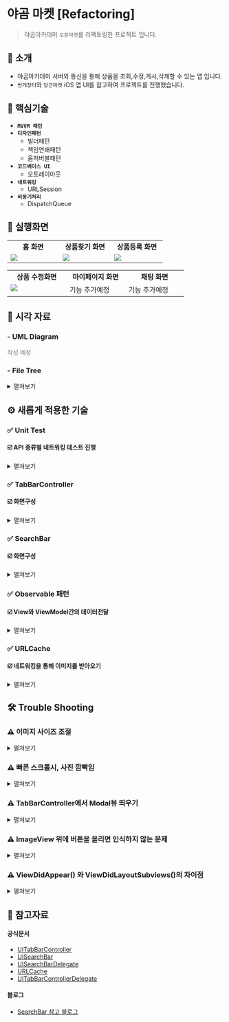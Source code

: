 # 야곰 마켓 [Refactoring]

> 야곰아카데미 `오픈마켓`를 리팩토링한 프로젝트 입니다.

## 📄 소개
- 야곰아카데미 서버와 통신을 통해 상품을 조회,수정,게시,삭제할 수 있는 앱 입니다.
- `번개장터`와 `당근마켓` iOS 앱 UI를 참고하여 프로젝트를 진행했습니다.

## 🔑 핵심기술
- **`MVVM 패턴`**
- **`디자인패턴`**
    - 빌더패턴
    - 책임연쇄패턴
    - 옵저버블패턴
- **`코드베이스 UI`**
    - 오토레이아웃
- **`네트워킹`**
    - URLSession
- **`비동기처리`**
    - DispatchQueue

## 📱 실행화면


<table>
    <tr>
        <td valign="top" width="30%" align="center" border="1">
            <strong>홈 화면</strong>
        </td>
        <td valign="top" width="30%" align="center">
            <strong>상품찾기 화면</strong>
        </td>
        <td valign="top" width="30%" align="center" border="1">
            <strong>상품등록 화면</strong>
        </td>
    </tr>
    <tr>
        <td valign="top" width="30%">
            <img src="https://i.imgur.com/ahueArW.gif"/>
        </td>
        <td valign="top" width="30%">
            <img src="https://i.imgur.com/79iOA4A.gif"/>
        </td>
        <td valign="top" width="30%">
            <img src="https://i.imgur.com/3Juwkkn.gif">
        </td>
    </tr>
</table>

<table>
    <tr>
        <td valign="top" width="30%" align="center" border="1">
            <strong>상품 수정화면</strong>
        </td>
        <td valign="top" width="30%" align="center">
            <strong>마이페이지 화면</strong>
        </td>
        <td valign="top" width="30%" align="center" border="1">
            <strong>채팅 화면</strong>
        </td>
    </tr>
    <tr>
        <td valign="top" width="30%">
            <img src="https://i.imgur.com/adszzF6.gif"/>
        </td>
        <td valign="top" width="30%">
            기능 추가예정
        </td>
        <td valign="top" width="30%">
            기능 추가예정
        </td>
    </tr>
</table>


## 🔭 시각 자료
### - UML Diagram
<span style = "color:gray">작성 예정</span>

### - File Tree

<details>
    <summary>펼쳐보기</summary>
    
<span style = "color:gray">작성 예정</span>    
```

```
    
</details>

## ⚙️ 새롭게 적용한 기술

### ✅ Unit Test

#### ☑️ API 종류별 네트워킹 테스트 진행

<details>
    <summary>
        펼쳐보기
    </summary>

- API문서에 주어진 7개의 기능에 대한 단위테스트를 진행하였습니다.
    
<img src="https://i.imgur.com/T3nwUwL.png" width=200>

</details>

### ✅ TabBarController

#### ☑️ 화면구성

<details>
    <summary>
        펼쳐보기
    </summary>

- 

</details>



### ✅ SearchBar

#### ☑️ 화면구성

<details>
    <summary>
        펼쳐보기
    </summary>

<table>
    <tr>
        <td valign="top" align="center" border="1">
            <strong>SearchController 사용</strong>
        </td>
        <td valign="top" align="center" border="1">
            <strong>SearchBar 사용</strong>
        </td>
    </tr>
    <tr>
        <td valign="top">
            <img src="https://i.imgur.com/THSyMe8.png" width="200">
        </td>
        <td valign="top">
            <img src="https://i.imgur.com/OvqDnbU.png" width="200">
        </td>
    </tr>
</table>

- 두가지 UI중 오른쪽으로 구현을 하고자 했지만, SearchController에 있는 `searchResultsController` 의 역할을 어떻게 대체 해줄지 고민이 되었습니다.
    
    ```swift
    검색결과를 보여줄 "ResultView"를 만들어 searchResultsController 
    처럼 동작하도록 뷰를 갈아끼워 주었습니다.
    ```
    
    
</details>

### ✅ Observable 패턴

#### ☑️ View와 ViewModel간의 데이터전달

<details>
    <summary>
        펼쳐보기
    </summary>

<span style = "color:gray">작성 예정</span>
    
</details>

### ✅ URLCache


#### ☑️ 네트워킹을 통해 이미지를 받아오기

<details>
    <summary>
        펼쳐보기
    </summary>
    
- onDisk 와 onMemory 방식 둘다 가능한 URLCache를 이용하여 캐싱작업을 했습니다.

</details>


## 🛠 Trouble Shooting

### ⚠️ 이미지 사이즈 조절

<details>
    <summary>
        펼쳐보기
    </summary>

- 기존에 사용했던 `jpegData(compressionQuality:)`의 경우 
    ```swift
    왠만한 사진은 사이즈가 300kb 미만으로 압축이 되었지만
    사이즈가 많이 큰 사진의 경우 압축에 한계가 있었습니다.
    ```
    
- 새로운 방법 resize() 와 downSample()
    ```swift
    이미지 비율조절을 통해 사이즈를 줄일 수 있는 resize() 와  
    downSample() 메서드를 구현했습니다. 다만 문제점은 
    jpegData() 를 이용했을 때보다 화질저하가 많이 일어난다는 점이었습니다.
    그래서 먼저 jpegData() 메서드를 통해 사진을 압축하도록 한 뒤,
    사이즈가 만족되지 못하면, resize(), downSample() 메서드가 이용되도록
    "책임연쇄패턴" 을 사용 했습니다.
    ```

</details>

### ⚠️ 빠른 스크롤시, 사진 깜빡임

<details>
    <summary>
        펼쳐보기
    </summary>

<table>
    <tr>
        <td valign="top" width="30%" align="center" border="1">
            <strong>오류 화면</strong>
        </td>
        <td valign="top" width="30%" align="center" border="1">
            <strong>개선 화면</strong>
        </td>
    </tr>
    <tr>
        <td valign="top" width="30%">
            <img src="https://i.imgur.com/QWRmpZU.gif" width="200">
        </td>
        <td valign="top" width="30%">
            <img src="https://user-images.githubusercontent.com/95671495/209077765-4e26aa2d-b530-4598-ad33-3e5bcbea2495.gif" width="200">
        </td>
    </tr>
</table>

    
- 빠르게 스크롤작업을 할 때 사진을 받아오는 작업이 쌓여서 한꺼번에 실행이 되었습니다.
            
#### 해결방법
- 이미지를 받아오는 비동기 메서드가 이미지를 받아왔을 때
- cellForRowAt에서 받아온 indexPath와 재사용되고있는 셀의 index가 같을 때만 이미지를 할당하도록 제약을 주었습니다.
-  쌓여있던 네트워킹 작업들을 취소해주고자OperationQueue를 이용해서 작업을 수행하고, 셀의 prepareForReuse() 메서드 내에서 OperationQueue.cancelAllOperations() 메서드를 실행시켜 주었습니다. 하지만 효과는 보지 못했습니다
    
    
    
</details>

### ⚠️ TabBarController에서 Modal뷰 띄우기

<details>
    <summary>
        펼쳐보기
    </summary>

- TabBarControllerDelegate를 이용하여 선택된 탭의 viewController 타입을 확인한 후, modal로 띄워주도록 처리하였습니다.
    
</details>

### ⚠️ ImageView 위에 버튼을 올리면 인식하지 않는 문제

<details>
    <summary>
        펼쳐보기
    </summary>

- UIImageView에 addSubview() 를 통해 버튼을 추가한 경우
    ```swift
    버튼에 addTarget을 통해 액션을 지정 해주었음에도
    버튼 탭을 인식하지 못했습니다.
    ```
- CustomView를 만들어 그 안에 imageView와 button을 넣어준 경우
    ```swift
    imageView의 자식뷰로 넣지 않고 둘 다 UIView에
    동등한 관계로 버튼을 넣어주니 버튼 탭 인식을 했습니다. 
    ```

</details>

### ⚠️ ViewDidAppear() 와 ViewDidLayoutSubviews()의 차이점

<details>
    <summary>
        펼쳐보기
    </summary>

<table>
    <tr>
        <td valign="top" align="center" border="1">
            <strong>오류 화면</strong>
        </td>
        <td valign="top" align="center" border="1">
            <strong>개선 화면</strong>
        </td>
    </tr>
    <tr>
        <td valign="top">
            <img src="https://user-images.githubusercontent.com/95671495/209078715-ea6430ff-eb14-48bc-9f3a-2f42e1d70889.gif" width="200">
        </td>
        <td valign="top">
            <img src="https://user-images.githubusercontent.com/95671495/209078776-ca8bdb7a-2eb4-4300-9f75-5aaa93b0467a.gif" width="200">
        </td>
    </tr>
</table>
    
- DetailView의 페이지 인덱스 레이블 (사진 우측하단) 업데이트가 viewDidLoad()에서 설정되지 않아 ViewDidAppear()에서 설정 해주었습니다.
    ```swift
    왼쪽 gif 같이 한박자 늦게 페이지 인덱스 레이블이 띄워졌습니다
    
    "해결"
    viewDidLayoutSubviews() 에서 실행시켜 주니 해결 되었습니다.
    ```
    
<table>
    <tr>
        <td valign="top" align="center" border="1">
            <strong>오류 화면</strong>
        </td>
        <td valign="top" align="center" border="1">
            <strong>개선 화면</strong>
        </td>
    </tr>
    <tr>
        <td valign="top">
            <img src="https://i.imgur.com/Tnqqe30.gif" width="200">
        </td>
        <td valign="top">
            <img src="https://i.imgur.com/hjyJiCv.gif" width="200">
        </td>
    </tr>
</table>
    
- 스크롤뷰의 contentOffset이 viewDidLoad()에서 조정되지 않아 viewDidAppear() 에서 조정 해주었습니다.
    ```swift
    하지만 원하는대로 ScrollView 의 contentOffset이 지정되지 
    않고 위와같이 한박자 늦는 문제가 생겼습니다.
    
    "해결"
    viewDidLayoutSubviews()에서 contentOffset 을 조정해주니 
    잘 적용 되었습니다.
    ```

- 공통적인 문제점은 목표한 동작이 한 타이밍 느리게 동작하는 것처럼 보이는 것이었습니다. 뷰가 띄워진 뒤에야 목표한 동작이 이루어졌습니다. 
- 해결점은 viewDidLayoutSubviews() 였습니다
</details>

## 🔗 참고자료

#### 공식문서
- [UITabBarController](https://developer.apple.com/documentation/uikit/uitabbarcontroller)
- [UISearchBar](https://developer.apple.com/documentation/uikit/uisearchbar)
- [UISearchBarDelegate](https://developer.apple.com/documentation/uikit/uisearchbardelegate/)
- [URLCache](https://developer.apple.com/documentation/foundation/urlcache/)
- [UITabBarControllerDelegate](https://developer.apple.com/documentation/uikit/uitabbarcontrollerdelegate/)
#### 블로그
- [SearchBar 참고 블로그](https://zeddios.tistory.com/1196)

